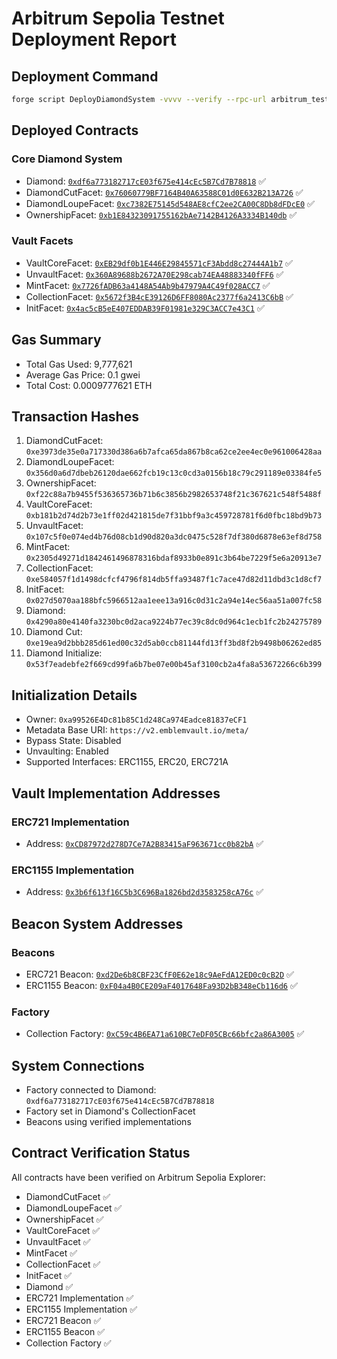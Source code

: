 # Arbitrum Sepolia Testnet Deployment Report

## Deployment Command

```bash
forge script DeployDiamondSystem -vvvv --verify --rpc-url arbitrum_testnet --broadcast --slow
```

## Deployed Contracts

### Core Diamond System

- Diamond: [`0xdf6a773182717cE03f675e414cEc5B7Cd7B78818`](https://sepolia.arbiscan.io/address/0xdf6a773182717cE03f675e414cEc5B7Cd7B78818) ✅
- DiamondCutFacet: [`0x76060779BF7164B40A63588C01d0E632B213A726`](https://sepolia.arbiscan.io/address/0x76060779BF7164B40A63588C01d0E632B213A726) ✅
- DiamondLoupeFacet: [`0xc7382E75145d548AE8cfC2ee2CA00C8Db8dFDcE0`](https://sepolia.arbiscan.io/address/0xc7382E75145d548AE8cfC2ee2CA00C8Db8dFDcE0) ✅
- OwnershipFacet: [`0xb1E84323091755162bAe7142B4126A3334B140db`](https://sepolia.arbiscan.io/address/0xb1E84323091755162bAe7142B4126A3334B140db) ✅

### Vault Facets

- VaultCoreFacet: [`0xEB29df0b1E446E29845571cF3Abdd8c27444A1b7`](https://sepolia.arbiscan.io/address/0xEB29df0b1E446E29845571cF3Abdd8c27444A1b7) ✅
- UnvaultFacet: [`0x360A89688b2672A70E298cab74EA48883340fFF6`](https://sepolia.arbiscan.io/address/0x360A89688b2672A70E298cab74EA48883340fFF6) ✅
- MintFacet: [`0x7726fADB63a4148A54Ab9b47979A4C49f028ACC7`](https://sepolia.arbiscan.io/address/0x7726fADB63a4148A54Ab9b47979A4C49f028ACC7) ✅
- CollectionFacet: [`0x5672f3B4cE39126D6FF8080Ac2377f6a2413C6bB`](https://sepolia.arbiscan.io/address/0x5672f3B4cE39126D6FF8080Ac2377f6a2413C6bB) ✅
- InitFacet: [`0x4ac5cB5eE407EDDAB39F01981e329C3ACC7e43C1`](https://sepolia.arbiscan.io/address/0x4ac5cB5eE407EDDAB39F01981e329C3ACC7e43C1) ✅

## Gas Summary

- Total Gas Used: 9,777,621
- Average Gas Price: 0.1 gwei
- Total Cost: 0.0009777621 ETH

## Transaction Hashes

1. DiamondCutFacet: `0xe3973de35e0a717330d386a6b7afca65da867b8ca62ce2ee4ec0e961006428aa`
2. DiamondLoupeFacet: `0x356d0a6d7dbeb26120dae662fcb19c13c0cd3a0156b18c79c291189e03384fe5`
3. OwnershipFacet: `0xf22c88a7b9455f536365736b71b6c3856b2982653748f21c367621c548f5488f`
4. VaultCoreFacet: `0xb181b2d74d2b73e1ff02d421815de7f31bbf9a3c459728781f6d0fbc18bd9b73`
5. UnvaultFacet: `0x107c5f0e074ed4b76d08cb1d90d820a3dc0475c528f7df380d6878e63ef8d758`
6. MintFacet: `0x2305d49271d1842461496878316bdaf8933b0e891c3b64be7229f5e6a20913e7`
7. CollectionFacet: `0xe584057f1d1498dcfcf4796f814db5ffa93487f1c7ace47d82d11dbd3c1d8cf7`
8. InitFacet: `0x027d5070aa188bfc5966512aa1eee13a916c0d31c2a94e14ec56aa51a007fc58`
9. Diamond: `0x4290a80e4140fa3230bc0d2aca9224b77ec39c8dc0d964c1ecb1fc2b24275789`
10. Diamond Cut: `0xe19ea9d2bbb285d61ed00c32d5ab0ccb81144fd13ff3bd8f2b9498b06262ed85`
11. Diamond Initialize: `0x53f7eadebfe2f669cd99fa6b7be07e00b45af3100cb2a4fa8a53672266c6b399`

## Initialization Details

- Owner: `0xa99526E4Dc81b85C1d248Ca974Eadce81837eCF1`
- Metadata Base URI: `https://v2.emblemvault.io/meta/`
- Bypass State: Disabled
- Unvaulting: Enabled
- Supported Interfaces: ERC1155, ERC20, ERC721A

## Vault Implementation Addresses

### ERC721 Implementation

- Address: [`0xCD87972d278D7Ce7A2B83415aF963671cc0b82bA`](https://sepolia.arbiscan.io/address/0xCD87972d278D7Ce7A2B83415aF963671cc0b82bA) ✅

### ERC1155 Implementation

- Address: [`0x3b6f613f16C5b3C696Ba1826bd2d3583258cA76c`](https://sepolia.arbiscan.io/address/0x3b6f613f16C5b3C696Ba1826bd2d3583258cA76c) ✅

## Beacon System Addresses

### Beacons

- ERC721 Beacon: [`0xd2De6b8CBF23CfF0E62e18c9AeFdA12ED0c0cB2D`](https://sepolia.arbiscan.io/address/0xd2De6b8CBF23CfF0E62e18c9AeFdA12ED0c0cB2D) ✅
- ERC1155 Beacon: [`0xF04a4B0CE209aF4017648Fa93D2bB348eCb116d6`](https://sepolia.arbiscan.io/address/0xF04a4B0CE209aF4017648Fa93D2bB348eCb116d6) ✅

### Factory

- Collection Factory: [`0xC59c4B6EA71a610BC7eDF05CBc66bfc2a86A3005`](https://sepolia.arbiscan.io/address/0xC59c4B6EA71a610BC7eDF05CBc66bfc2a86A3005) ✅

## System Connections

- Factory connected to Diamond: `0xdf6a773182717cE03f675e414cEc5B7Cd7B78818`
- Factory set in Diamond's CollectionFacet
- Beacons using verified implementations

## Contract Verification Status

All contracts have been verified on Arbitrum Sepolia Explorer:

- DiamondCutFacet ✅
- DiamondLoupeFacet ✅
- OwnershipFacet ✅
- VaultCoreFacet ✅
- UnvaultFacet ✅
- MintFacet ✅
- CollectionFacet ✅
- InitFacet ✅
- Diamond ✅
- ERC721 Implementation ✅
- ERC1155 Implementation ✅
- ERC721 Beacon ✅
- ERC1155 Beacon ✅
- Collection Factory ✅
